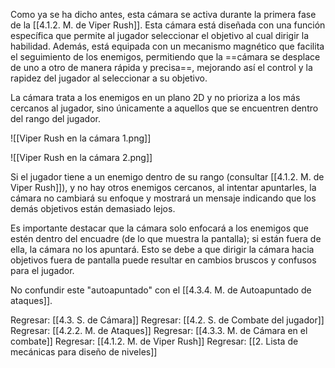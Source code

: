 
Como ya se ha dicho antes, esta cámara se activa durante la primera fase de la [[4.1.2. M. de Viper Rush]]. Esta cámara está diseñada con una función específica que permite al jugador seleccionar el objetivo al cual dirigir la habilidad. Además, está equipada con un mecanismo magnético que facilita el seguimiento de los enemigos, permitiendo que la ==cámara se desplace de uno a otro de manera rápida y precisa==, mejorando así el control y la rapidez del jugador al seleccionar a su objetivo.

La cámara trata a los enemigos en un plano 2D y no prioriza a los más cercanos al jugador, sino únicamente a aquellos que se encuentren dentro del rango del jugador.

![[Viper Rush en la cámara 1.png]]

![[Viper Rush en la cámara 2.png]]

Si el jugador tiene a un enemigo dentro de su rango (consultar [[4.1.2. M. de Viper Rush]]), y no hay otros enemigos cercanos, al intentar apuntarles, la cámara no cambiará su enfoque y mostrará un mensaje indicando que los demás objetivos están demasiado lejos.

Es importante destacar que la cámara solo enfocará a los enemigos que estén dentro del encuadre (de lo que muestra la pantalla); si están fuera de ella, la cámara no los apuntará. Esto se debe a que dirigir la cámara hacia objetivos fuera de pantalla puede resultar en cambios bruscos y confusos para el jugador.

No confundir este "autoapuntado" con el [[4.3.4. M. de Autoapuntado de ataques]].


Regresar: [[4.3. S. de Cámara]]
Regresar: [[4.2. S. de Combate del jugador]]
Regresar: [[4.2.2. M. de Ataques]]
Regresar: [[4.3.3. M. de Cámara en el combate]]
Regresar: [[4.1.2. M. de Viper Rush]]
Regresar: [[2. Lista de mecánicas para diseño de niveles]]